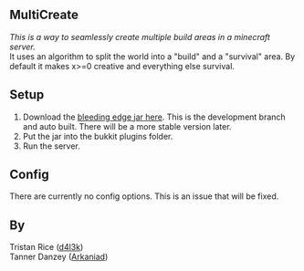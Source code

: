 MultiCreate
---
_This is a way to seamlessly create multiple build areas in a minecraft server._  
It uses an algorithm to split the world into a "build" and a "survival" area.
By default it makes x>=0 creative and everything else survival.

Setup
---
1. Download the [bleeding edge jar here](https://github.com/outerearthinteractive/MultiCreate/raw/master/MultiCreate.jar). This is the development branch and auto built. There will be a more stable version later.
2. Put the jar into the bukkit plugins folder.
3. Run the server.

Config
---
There are currently no config options. This is an issue that will be fixed.

By
---
Tristan Rice ([d4l3k](https://github.com/d4l3k))  
Tanner Danzey ([Arkaniad](https://github.com/Arkaniad))
